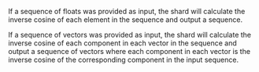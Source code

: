 If a sequence of floats was provided as input, the shard will calculate the inverse cosine of each element in the sequence and output a sequence.

If a sequence of vectors was provided as input, the shard will calculate the inverse cosine of each component in each vector in the sequence and output a sequence of vectors where each component in each vector is the inverse cosine of the corresponding component in the input sequence.